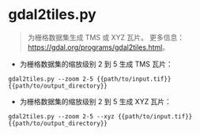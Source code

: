 # gdal2tiles.py

> 为栅格数据集生成 TMS 或 XYZ 瓦片。
> 更多信息：<https://gdal.org/programs/gdal2tiles.html>。

- 为栅格数据集的缩放级别 2 到 5 生成 TMS 瓦片：

`gdal2tiles.py --zoom 2-5 {{path/to/input.tif}} {{path/to/output_directory}}`

- 为栅格数据集的缩放级别 2 到 5 生成 XYZ 瓦片：

`gdal2tiles.py --zoom 2-5 --xyz {{path/to/input.tif}} {{path/to/output_directory}}`